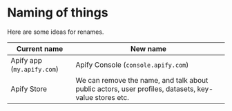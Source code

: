 # Naming of things

Here are some ideas for renames.

| Current name | New name |
|---|---|
| Apify app (`my.apify.com`) | Apify Console  (`console.apify.com`) |
| Apify Store | We can remove the name, and talk about public actors, user profiles, datasets, key-value stores etc. |
